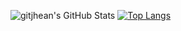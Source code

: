 ![gitjhean's GitHub Stats](https://github-readme-stats.vercel.app/api?username=gitjhean&show_icons=true&theme=midnight-purple)
[![Top Langs](https://github-readme-stats.vercel.app/api/top-langs/?username=gitjhean&theme=midnight-purple)](https://github.com/anuraghazra/github-readme-stats)
